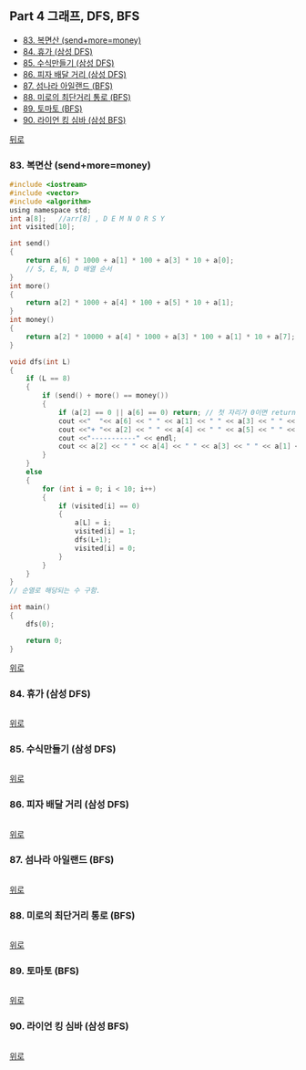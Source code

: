 ## Part 4 그래프, DFS, BFS
* [83. 복면산 (send+more=money)](#83-복면산-sendmoremoney)
* [84. 휴가 (삼성 DFS)](#84-휴가-삼성-dfs)
* [85. 수식만들기 (삼성 DFS)](#85-수식만들기-삼성-dfs)
* [86. 피자 배달 거리 (삼성 DFS)](#86-피자-배달-거리-삼성-dfs)
* [87. 섬나라 아일랜드 (BFS)](#87-섬나라-아일랜드-bfs)
* [88. 미로의 최단거리 통로 (BFS)](#88-미로의-최단거리-통로-bfs)
* [89. 토마토 (BFS)](#89-토마토-bfs)
* [90. 라이언 킹 심바 (삼성 BFS)](#90-라이언-킹-심바-삼성-bfs)

[뒤로](https://github.com/hhhan0315/Algorithm)

### 83. 복면산 (send+more=money)
```c
#include <iostream>
#include <vector>
#include <algorithm>
using namespace std;
int a[8];	//arr[8] , D E M N O R S Y
int visited[10];

int send()
{
	return a[6] * 1000 + a[1] * 100 + a[3] * 10 + a[0];
	// S, E, N, D 배열 순서
}
int more()
{
	return a[2] * 1000 + a[4] * 100 + a[5] * 10 + a[1];
}
int money()
{
	return a[2] * 10000 + a[4] * 1000 + a[3] * 100 + a[1] * 10 + a[7];
}

void dfs(int L)
{
	if (L == 8)
	{
		if (send() + more() == money())
		{
			if (a[2] == 0 || a[6] == 0) return;	// 첫 자리가 0이면 return.
			cout <<"  "<< a[6] << " " << a[1] << " " << a[3] << " " << a[0] << endl;
			cout <<"+ "<< a[2] << " " << a[4] << " " << a[5] << " " << a[1] << endl;
			cout <<"-----------" << endl;
			cout << a[2] << " " << a[4] << " " << a[3] << " " << a[1] <<" " <<a[7]<<endl;
		}
	}
	else
	{
		for (int i = 0; i < 10; i++)
		{
			if (visited[i] == 0)
			{
				a[L] = i;
				visited[i] = 1;
				dfs(L+1);
				visited[i] = 0;
			}
		}
	}
}
// 순열로 해당되는 수 구함.

int main()
{
	dfs(0);

	return 0;
}
```
[위로](#part-4-그래프-dfs-bfs)

### 84. 휴가 (삼성 DFS)
```c

```
[위로](#part-4-그래프-dfs-bfs)

### 85. 수식만들기 (삼성 DFS)
```c

```
[위로](#part-4-그래프-dfs-bfs)

### 86. 피자 배달 거리 (삼성 DFS)
```c

```
[위로](#part-4-그래프-dfs-bfs)

### 87. 섬나라 아일랜드 (BFS)
```c

```
[위로](#part-4-그래프-dfs-bfs)

### 88. 미로의 최단거리 통로 (BFS)
```c

```
[위로](#part-4-그래프-dfs-bfs)

### 89. 토마토 (BFS)
```c

```
[위로](#part-4-그래프-dfs-bfs)

### 90. 라이언 킹 심바 (삼성 BFS)
```c

```
[위로](#part-4-그래프-dfs-bfs)
